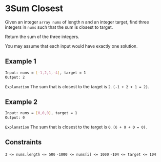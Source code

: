 # 3Sum Closest

Given an integer `array nums` of length n and an integer target, find three integers in `nums` such that the sum is closest to target.

Return the sum of the three integers.

You may assume that each input would have exactly one solution.

## Example 1

```bash
Input: nums = [-1,2,1,-4], target = 1
Output: 2
```

`Explanation` The sum that is closest to the target is `2`. `(-1 + 2 + 1 = 2)`.

## Example 2

```bash
Input: nums = [0,0,0], target = 1
Output: 0
```

`Explanation` The sum that is closest to the target is `0`. `(0 + 0 + 0 = 0)`.

## Constraints

`3 <= nums.length <= 500`
`-1000 <= nums[i] <= 1000`
`-104 <= target <= 104`
